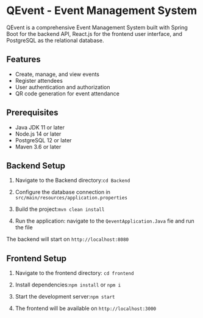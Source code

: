 # QEvent - Event Management System

QEvent is a comprehensive Event Management System built with Spring Boot for the backend API, React.js for the frontend user interface, and PostgreSQL as the relational database.

## Features

- Create, manage, and view events
- Register attendees
- User authentication and authorization
- QR code generation for event attendance

## Prerequisites

- Java JDK 11 or later
- Node.js 14 or later
- PostgreSQL 12 or later
- Maven 3.6 or later

## Backend Setup

1. Navigate to the Backend directory:`cd Backend`

2. Configure the database connection in `src/main/resources/application.properties`

3. Build the project:`mvn clean install`

4. Run the application: navigate to the `QeventApplication.Java` fie and run the file

The backend will start on `http://localhost:8080`

## Frontend Setup

1. Navigate to the frontend directory: `cd frontend`

2. Install dependencies:`npm install` or `npm i`

3. Start the development server:`npm start`
4. The frontend will be available on `http://localhost:3000`
